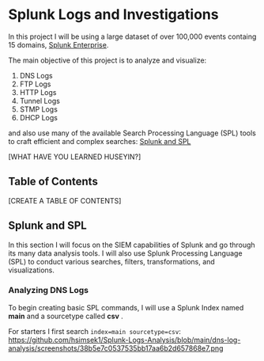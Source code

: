 # Splunk Logs and Investigations

In this project I will be using a large dataset of over 100,000 events containg 15 domains, [Splunk Enterprise](https://www.splunk.com/en_us/products/splunk-enterprise.html). 

The main objective of this project is to analyze and visualize: 

1. DNS Logs
2. FTP Logs
3. HTTP Logs
4. Tunnel Logs
5. STMP Logs
6. DHCP Logs

and also use many of the available Search Processing Language (SPL) tools to craft efficient and complex searches: [Splunk and SPL](#splunk-and-spl)

[WHAT HAVE YOU LEARNED HUSEYIN?]

## Table of Contents

[CREATE A TABLE OF CONTENTS]

## Splunk and SPL

In this section I will focus on the SIEM capabilities of Splunk and go through its many data analysis tools. I will also use Splunk Processing Language (SPL) to conduct various searches, filters, transformations, and visualizations. 

### Analyzing DNS Logs

To begin creating basic SPL commands, I will use a Splunk Index named **main** and a sourcetype called **csv** . 

For starters I first search `index=main sourcetype=csv`:
https://github.com/hsimsek1/Splunk-Logs-Analysis/blob/main/dns-log-analysis/screenshots/38b5e7c0537535bb17aa6b2d657868e7.png
